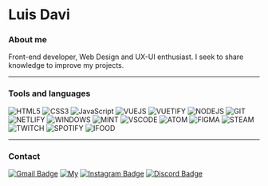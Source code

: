 <h1>Luis Davi</h1>

### About me

<p> Front-end developer, Web Design and UX-UI enthusiast. I seek to share knowledge to improve my projects.  </p>

---
### Tools and languages 

![HTML5](https://img.shields.io/badge/HTML5-E34F26?style=for-the-badge&logo=html5&logoColor=white)
![CSS3](https://img.shields.io/badge/CSS3-1572B6?style=for-the-badge&logo=css3&logoColor=white)
![JavaScript](https://img.shields.io/badge/JavaScript-F7DF1E?style=for-the-badge&logo=javascript&logoColor=black)
![VUEJS](https://img.shields.io/badge/Vue.js-35495E?style=for-the-badge&logo=vue.js&logoColor=4FC08D)
![VUETIFY](https://img.shields.io/badge/Vuetify-51befc?style=for-the-badge&logo=vuetify&logoColor=white)
![NODEJS](https://img.shields.io/badge/Node.js-43853D?style=for-the-badge&logo=node.js&logoColor=white)
![GIT](https://img.shields.io/badge/Git-F05032?style=for-the-badge&logo=git&logoColor=white)
![NETLIFY](https://img.shields.io/badge/Netlify-00C7B7?style=for-the-badge&logo=netlify&logoColor=white)
![WINDOWS](https://img.shields.io/badge/Windows-0078D6?style=for-the-badge&logo=windows&logoColor=white)
![MINT](https://img.shields.io/badge/Linux_Mint-87CF3E?style=for-the-badge&logo=linux-mint&logoColor=white)
![VSCODE](https://img.shields.io/badge/Visual_Studio_Code-0078D4?style=for-the-badge&logo=visual%20studio%20code&logoColor=white)
![ATOM](https://img.shields.io/badge/Atom-66595C?style=for-the-badge&logo=Atom&logoColor=white)
![FIGMA](https://img.shields.io/badge/Figma-F24E1E?style=for-the-badge&logo=figma&logoColor=white)
![STEAM](https://img.shields.io/badge/Steam-000000?style=for-the-badge&logo=steam&logoColor=white)
![TWITCH](https://img.shields.io/badge/Twitch-9146FF?style=for-the-badge&logo=twitch&logoColor=white)
![SPOTIFY](https://img.shields.io/badge/Spotify-1ED760?&style=for-the-badge&logo=spotify&logoColor=white)
![IFOOD](https://img.shields.io/badge/iFood-EA1D2C?style=for-the-badge&logo=ifood&logoColor=white)


---

### Contact

[![Gmail Badge](https://img.shields.io/badge/-luisdavi.contato@gmail.com-c14438?style=flat-square&logo=Gmail&logoColor=white&link=mailto:luisdavi.contato@gmail.com)](mailto:luisdavi.contato@gmail.com)
[![My](https://img.shields.io/badge/-Portfolio-189e44?style=flat-square&logo&logoColor=white)](https://luisdavi.netlify.app/)
[![Instagram Badge](https://img.shields.io/badge/-lu1s_davi-a43b9d?style=flat-square&logo=Instagram&logoColor=white)](https://www.instagram.com/lu1s_davi/)
[![Discord Badge](https://img.shields.io/badge/-!Hirinho¥-7289da?style=flat-square&logo=Discord&logoColor=white)](https://discordapp.com/users/443172502995337217/)
